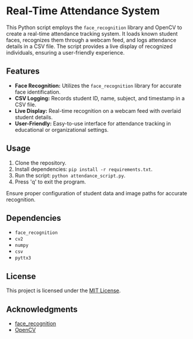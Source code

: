# Real-Time Attendance System

This Python script employs the `face_recognition` library and OpenCV to create a real-time attendance tracking system. It loads known student faces, recognizes them through a webcam feed, and logs attendance details in a CSV file. The script provides a live display of recognized individuals, ensuring a user-friendly experience.

## Features
- **Face Recognition:** Utilizes the `face_recognition` library for accurate face identification.
- **CSV Logging:** Records student ID, name, subject, and timestamp in a CSV file.
- **Live Display:** Real-time recognition on a webcam feed with overlaid student details.
- **User-Friendly:** Easy-to-use interface for attendance tracking in educational or organizational settings.

## Usage
1. Clone the repository.
2. Install dependencies: `pip install -r requirements.txt`.
3. Run the script: `python attendance_script.py`.
4. Press 'q' to exit the program.

Ensure proper configuration of student data and image paths for accurate recognition.

## Dependencies
- `face_recognition`
- `cv2`
- `numpy`
- `csv`
- `pyttx3`

## License
This project is licensed under the [MIT License](LICENSE).

## Acknowledgments
- [face_recognition](https://github.com/ageitgey/face_recognition)
- [OpenCV](https://opencv.org/)

